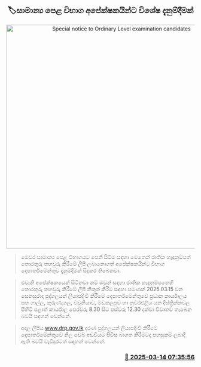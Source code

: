 <p align='center'><b><h2 align='center' title='Special notice to Ordinary Level examination candidates'>🏷සාමාන්‍ය පෙළ විභාග අපේක්ෂකයින්ට විශේෂ දැනුම්දීමක්</h2></b></p>
<p align='center'><img src='https://helakuru.sgp1.cdn.digitaloceanspaces.com/esana/images/lib/al-exam-students[1].jpg' width='600' alt='Special notice to Ordinary Level examination candidates'></p>

> මෙවර සාමාන්‍ය පෙළ විභාගයට පෙනී සිටීම සඳහා මෙතෙක් ජාතික හැඳුනුම්පත් තොරතුරු තහවුරු කිරීමේ ලිපි ලබානොගත් අපේක්ෂකයින්ට විභාග දෙපාර්තමේන්තුව දැනුම්දීමක් සිදුකර තිබෙනවා.

> එවැනි අපේක්ෂකයෙක් සිටිනවා නම් ඔවුන් සඳහා ජාතික හැඳුනුම්පතෙහි තොරතුරු තහවුරු කිරීමේ ලිපි නිකුත් කිරීම සඳහා පමණක් 2025.03.15 වන සෙනසුරාදා පුද්ගලයන් ලියාපදිංචි කිරීමේ දෙපාර්තමේන්තුවේ ප්‍රධාන කාර්යාලය සහ ගාල්ල, කුරුණෑගල, වවුනියාව, මඩකලපුව හා නුවරඑළිය යන දිස්ත්‍රික්කවල පිහිටි පළාත් කාර්යාල පෙරවරු 8.30 සිට පස්වරු 12.30 දක්වා විවෘතව තැබෙන බවයි සඳහන් වෙන්නේ.

> අදාල ලිපිය www.drp.gov.lk දරණ පුද්ගලයන් ලියාපදිංචි කිරීමේ දෙපාර්තමේන්තුවේ නිල වෙබ් අඩවියට පිවිස බාගත කිරීමටද පහසුකම් ලබාදී ඇති බවයි වැඩිදුරටත් සඳහන් වෙන්නේ.



<h3 align='right'><a href='https://www.helakuru.lk/esana/p/108312/'>📅 2025-03-14 07:35:56</a></h3>

